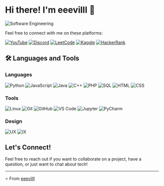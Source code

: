 # Hi there! I'm **eeevilll**  👾

![Software Engineering](https://cdn.shortpixel.ai/spai/w_697+h_465+q_lossy+ret_img+to_webp/techtalent.ca/wp-content/uploads/2020/03/developer-female.jpg)

Feel free to connect with me on these platforms:

[![YouTube](https://img.shields.io/badge/YouTube-FF0000?style=for-the-badge&logo=youtube&logoColor=white)](https://youtube.com/@eeevilll?si=ey3GA7omDpEzQ7sV)
[![Discord](https://img.shields.io/badge/Discord-7289DA?style=for-the-badge&logo=discord&logoColor=white)](https://discord.gg/M9ymfxWx)
[![LeetCode](https://img.shields.io/badge/LeetCode-FFA116?style=for-the-badge&logo=leetcode&logoColor=white)](https://leetcode.com/u/yahiawissal76/)
[![Kaggle](https://img.shields.io/badge/Kaggle-20BEFF?style=for-the-badge&logo=kaggle&logoColor=white)](https://www.kaggle.com/wissalyahia)
[![HackerRank](https://img.shields.io/badge/HackerRank-2EC866?style=for-the-badge&logo=hackerrank&logoColor=white)](https://www.hackerrank.com/profile/yahiawissal76)

## 🛠️ Languages and Tools

### Languages
![Python](https://img.shields.io/badge/Python-3776AB?style=for-the-badge&logo=python&logoColor=white)
![JavaScript](https://img.shields.io/badge/JavaScript-F7DF1E?style=for-the-badge&logo=javascript&logoColor=black)
![Java](https://img.shields.io/badge/Java-007396?style=for-the-badge&logo=java&logoColor=white)
![C++](https://img.shields.io/badge/C++-00599C?style=for-the-badge&logo=cplusplus&logoColor=white)
![PHP](https://img.shields.io/badge/PHP-777BB4?style=for-the-badge&logo=php&logoColor=white)
![SQL](https://img.shields.io/badge/SQL-4479A1?style=for-the-badge&logo=postgresql&logoColor=white)
![HTML](https://img.shields.io/badge/HTML5-E34F26?style=for-the-badge&logo=html5&logoColor=white)
![CSS](https://img.shields.io/badge/CSS3-1572B6?style=for-the-badge&logo=css3&logoColor=white)

### Tools
![Linux](https://img.shields.io/badge/Linux-FCC624?style=for-the-badge&logo=linux&logoColor=black)
![Git](https://img.shields.io/badge/Git-F05032?style=for-the-badge&logo=git&logoColor=white)
![GitHub](https://img.shields.io/badge/GitHub-181717?style=for-the-badge&logo=github&logoColor=white)
![VS Code](https://img.shields.io/badge/VS%20Code-007ACC?style=for-the-badge&logo=visual-studio-code&logoColor=white)
![Jupyter](https://img.shields.io/badge/Jupyter-F37626?style=for-the-badge&logo=jupyter&logoColor=white)
![PyCharm](https://img.shields.io/badge/PyCharm-000000?style=for-the-badge&logo=pycharm&logoColor=white)

### Design
![UX](https://img.shields.io/badge/UX-4682B4?style=for-the-badge&logo=uxpin&logoColor=white)
![IX](https://img.shields.io/badge/IX-4682B4?style=for-the-badge&logo=ix&logoColor=white)

## Let's Connect!
Feel free to reach out if you want to collaborate on a project, have a question, or just want to chat about tech!

---

⭐️ From [eeevilll](https://github.com/eeevilll)
